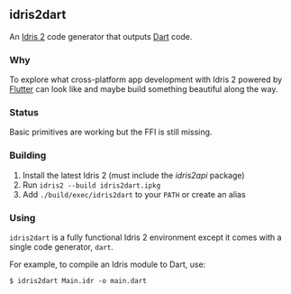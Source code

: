 ## idris2dart

An [Idris 2](https://idris2.readthedocs.io/en/latest/) code generator that outputs [Dart](https://dart.dev/) code.

### Why

To explore what cross-platform app development with Idris 2 powered by [Flutter](https://flutter.dev/) can look like and maybe build something beautiful along the way.

### Status

Basic primitives are working but the FFI is still missing.

### Building

1. Install the latest Idris 2 (must include the _idris2api_ package)
2. Run `idris2 --build idris2dart.ipkg`
3. Add `./build/exec/idris2dart` to your `PATH` or create an alias

### Using

`idris2dart` is a fully functional Idris 2 environment except it comes with a single code generator, `dart`. 

For example, to compile an Idris module to Dart, use:

```
$ idris2dart Main.idr -o main.dart
```